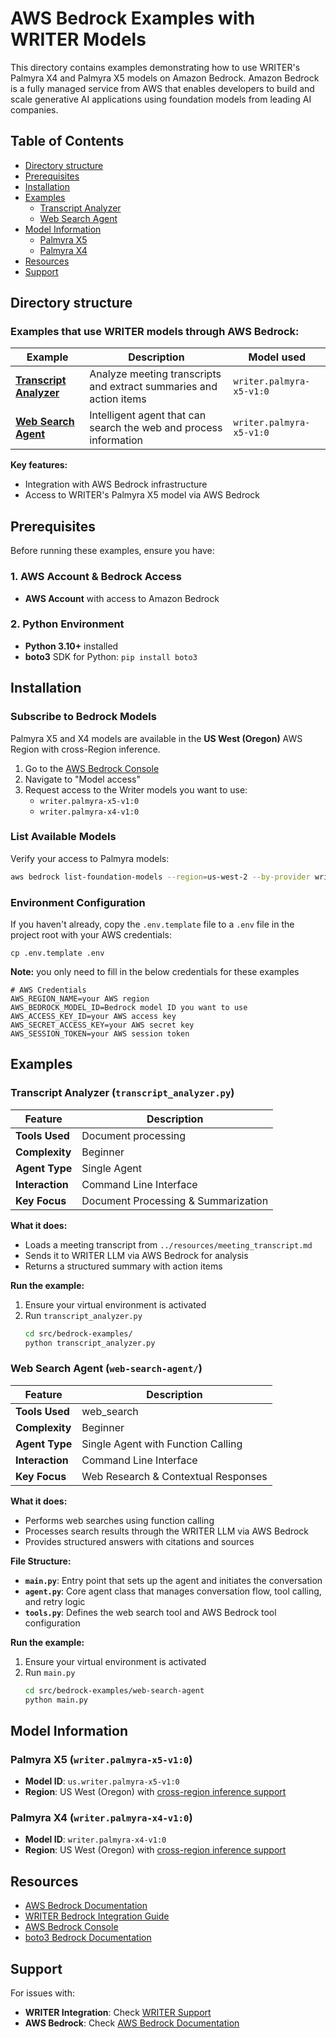 # AWS Bedrock Examples with WRITER Models

This directory contains examples demonstrating how to use WRITER's Palmyra X4 and Palmyra X5 models on Amazon Bedrock. Amazon Bedrock is a fully managed service from AWS that enables developers to build and scale generative AI applications using foundation models from leading AI companies.

## Table of Contents

- [Directory structure](#directory-structure)
- [Prerequisites](#prerequisites)
- [Installation](#installation)
- [Examples](#examples)
  - [Transcript Analyzer](#transcript-analyzer-transcript_analyzerpy)
  - [Web Search Agent](#web-search-agent-web-search-agent)
- [Model Information](#model-information)
  - [Palmyra X5](#palmyra-x5-writerpalmyra-x5-v10)
  - [Palmyra X4](#palmyra-x4-writerpalmyra-x4-v10)
- [Resources](#resources)
- [Support](#support)

## Directory structure

### Examples that use WRITER models through AWS Bedrock:

| Example | Description | Model used |
|---------|-------------|------------|
| **[Transcript Analyzer](transcript_analyzer.py)** | Analyze meeting transcripts and extract summaries and action items | `writer.palmyra-x5-v1:0` |
| **[Web Search Agent](web-search-agent/)** | Intelligent agent that can search the web and process information | `writer.palmyra-x5-v1:0` |

**Key features:**
- Integration with AWS Bedrock infrastructure
- Access to WRITER's Palmyra X5 model via AWS Bedrock

## Prerequisites

Before running these examples, ensure you have:

### 1. AWS Account & Bedrock Access
- **AWS Account** with access to Amazon Bedrock

### 2. Python Environment
- **Python 3.10+** installed
- **boto3** SDK for Python: `pip install boto3`

## Installation

### Subscribe to Bedrock Models
Palmyra X5 and X4 models are available in the **US West (Oregon)** AWS Region with cross-Region inference.

1. Go to the [AWS Bedrock Console](https://console.aws.amazon.com/bedrock/)
2. Navigate to "Model access"
3. Request access to the Writer models you want to use:
   - `writer.palmyra-x5-v1:0`
   - `writer.palmyra-x4-v1:0`

### List Available Models
Verify your access to Palmyra models:
```bash
aws bedrock list-foundation-models --region=us-west-2 --by-provider writer --query "modelSummaries[*].modelId"
```

### Environment Configuration
If you haven't already, copy the `.env.template` file to a `.env` file in the project root with your AWS credentials:
```
cp .env.template .env
```
**Note:** you only need to fill in the below credentials for these examples

```
# AWS Credentials
AWS_REGION_NAME=your AWS region
AWS_BEDROCK_MODEL_ID=Bedrock model ID you want to use
AWS_ACCESS_KEY_ID=your AWS access key
AWS_SECRET_ACCESS_KEY=your AWS secret key
AWS_SESSION_TOKEN=your AWS session token
```

## Examples

### Transcript Analyzer (`transcript_analyzer.py`)

| Feature            | Description                                |
| ------------------ | ------------------------------------------ |
| **Tools Used**     | Document processing                        |
| **Complexity**     | Beginner                                   |
| **Agent Type**     | Single Agent                               |
| **Interaction**    | Command Line Interface                     |
| **Key Focus**      | Document Processing & Summarization        |

**What it does:**
- Loads a meeting transcript from `../resources/meeting_transcript.md`
- Sends it to WRITER LLM via AWS Bedrock for analysis
- Returns a structured summary with action items

**Run the example:**
1. Ensure your virtual environment is activated
2. Run `transcript_analyzer.py`
    ```bash
    cd src/bedrock-examples/
    python transcript_analyzer.py
    ```

### Web Search Agent (`web-search-agent/`)

| Feature            | Description                                |
| ------------------ | ------------------------------------------ |
| **Tools Used**     | web_search                                 |
| **Complexity**     | Beginner                                   |
| **Agent Type**     | Single Agent with Function Calling         |
| **Interaction**    | Command Line Interface                     |
| **Key Focus**      | Web Research & Contextual Responses        |

**What it does:**
- Performs web searches using function calling
- Processes search results through the WRITER LLM via AWS Bedrock
- Provides structured answers with citations and sources

**File Structure:**
- **`main.py`**: Entry point that sets up the agent and initiates the conversation
- **`agent.py`**: Core agent class that manages conversation flow, tool calling, and retry logic
- **`tools.py`**: Defines the web search tool and AWS Bedrock tool configuration

**Run the example:**
1. Ensure your virtual environment is activated
2. Run `main.py`
    ```bash
    cd src/bedrock-examples/web-search-agent
    python main.py
    ```

## Model Information

### Palmyra X5 (`writer.palmyra-x5-v1:0`)
- **Model ID**: `us.writer.palmyra-x5-v1:0`
- **Region**: US West (Oregon) with [cross-region inference support](https://docs.aws.amazon.com/bedrock/latest/userguide/cross-region-inference.html)

### Palmyra X4 (`writer.palmyra-x4-v1:0`)
- **Model ID**: `writer.palmyra-x4-v1:0`
- **Region**: US West (Oregon) with [cross-region inference support](https://docs.aws.amazon.com/bedrock/latest/userguide/cross-region-inference.html)

## Resources

- [AWS Bedrock Documentation](https://docs.aws.amazon.com/bedrock/)
- [WRITER Bedrock Integration Guide](https://dev.writer.com/home/integrations/bedrock)
- [AWS Bedrock Console](https://console.aws.amazon.com/bedrock/)
- [boto3 Bedrock Documentation](https://boto3.amazonaws.com/v1/documentation/api/latest/reference/services/bedrock-runtime.html)

## Support

For issues with:
- **WRITER Integration**: Check [WRITER Support](https://support.writer.com/)
- **AWS Bedrock**: Check [AWS Bedrock Documentation](https://docs.aws.amazon.com/bedrock/)
